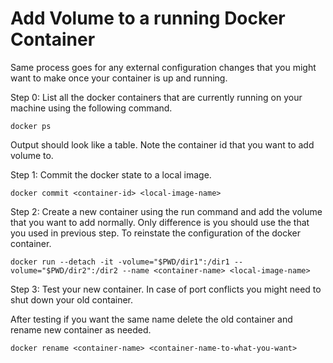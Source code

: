 # Add Volume to a running Docker Container

Same process goes for any external configuration changes that you might want to make once your container is up and running.

Step 0: List all the docker containers that are currently running on your machine using the following command.

```closure
docker ps
```

Output should look like a table. Note the container id that you want to add volume to.

Step 1: Commit the docker state to a local image. 

```closure
docker commit <container-id> <local-image-name>
``` 

Step 2: Create a new container using the run command and add the volume that you want to add normally. Only difference is you should use the <local-image-name> that you used in previous step. To reinstate the configuration of the docker container. 

```closure
docker run --detach -it -volume="$PWD/dir1":/dir1 --volume="$PWD/dir2":/dir2 --name <container-name> <local-image-name> 
```

Step 3: Test your new container. In case of port conflicts you might need to shut down your old container.

After testing if you want the same name delete the old container and rename new container as needed. 

```closure
docker rename <container-name> <container-name-to-what-you-want>
```

